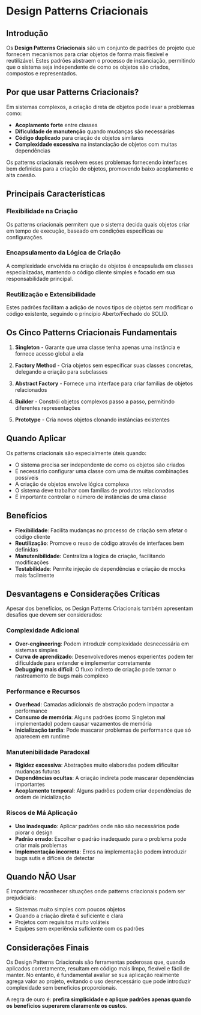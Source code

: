 # Design Patterns Criacionais

## Introdução

Os **Design Patterns Criacionais** são um conjunto de padrões de projeto que fornecem mecanismos para criar objetos de forma mais flexível e reutilizável. Estes padrões abstraem o processo de instanciação, permitindo que o sistema seja independente de como os objetos são criados, compostos e representados.

## Por que usar Patterns Criacionais?

Em sistemas complexos, a criação direta de objetos pode levar a problemas como:

- **Acoplamento forte** entre classes
- **Dificuldade de manutenção** quando mudanças são necessárias
- **Código duplicado** para criação de objetos similares
- **Complexidade excessiva** na instanciação de objetos com muitas dependências

Os patterns criacionais resolvem esses problemas fornecendo interfaces bem definidas para a criação de objetos, promovendo baixo acoplamento e alta coesão.

## Principais Características

### Flexibilidade na Criação
Os patterns criacionais permitem que o sistema decida quais objetos criar em tempo de execução, baseado em condições específicas ou configurações.

### Encapsulamento da Lógica de Criação
A complexidade envolvida na criação de objetos é encapsulada em classes especializadas, mantendo o código cliente simples e focado em sua responsabilidade principal.

### Reutilização e Extensibilidade
Estes padrões facilitam a adição de novos tipos de objetos sem modificar o código existente, seguindo o princípio Aberto/Fechado do SOLID.

## Os Cinco Patterns Criacionais Fundamentais

1. **Singleton** - Garante que uma classe tenha apenas uma instância e fornece acesso global a ela

2. **Factory Method** - Cria objetos sem especificar suas classes concretas, delegando a criação para subclasses

3. **Abstract Factory** - Fornece uma interface para criar famílias de objetos relacionados

4. **Builder** - Constrói objetos complexos passo a passo, permitindo diferentes representações

5. **Prototype** - Cria novos objetos clonando instâncias existentes

## Quando Aplicar

Os patterns criacionais são especialmente úteis quando:

- O sistema precisa ser independente de como os objetos são criados
- É necessário configurar uma classe com uma de muitas combinações possíveis
- A criação de objetos envolve lógica complexa
- O sistema deve trabalhar com famílias de produtos relacionados
- É importante controlar o número de instâncias de uma classe

## Benefícios

- **Flexibilidade**: Facilita mudanças no processo de criação sem afetar o código cliente
- **Reutilização**: Promove o reuso de código através de interfaces bem definidas  
- **Manutenibilidade**: Centraliza a lógica de criação, facilitando modificações
- **Testabilidade**: Permite injeção de dependências e criação de mocks mais facilmente

## Desvantagens e Considerações Críticas

Apesar dos benefícios, os Design Patterns Criacionais também apresentam desafios que devem ser considerados:

### Complexidade Adicional
- **Over-engineering**: Podem introduzir complexidade desnecessária em sistemas simples
- **Curva de aprendizado**: Desenvolvedores menos experientes podem ter dificuldade para entender e implementar corretamente
- **Debugging mais difícil**: O fluxo indireto de criação pode tornar o rastreamento de bugs mais complexo

### Performance e Recursos
- **Overhead**: Camadas adicionais de abstração podem impactar a performance
- **Consumo de memória**: Alguns padrões (como Singleton mal implementado) podem causar vazamentos de memória
- **Inicialização tardia**: Pode mascarar problemas de performance que só aparecem em runtime

### Manutenibilidade Paradoxal
- **Rigidez excessiva**: Abstrações muito elaboradas podem dificultar mudanças futuras
- **Dependências ocultas**: A criação indireta pode mascarar dependências importantes
- **Acoplamento temporal**: Alguns padrões podem criar dependências de ordem de inicialização

### Riscos de Má Aplicação
- **Uso inadequado**: Aplicar padrões onde não são necessários pode piorar o design
- **Padrão errado**: Escolher o padrão inadequado para o problema pode criar mais problemas
- **Implementação incorreta**: Erros na implementação podem introduzir bugs sutis e difíceis de detectar

## Quando NÃO Usar

É importante reconhecer situações onde patterns criacionais podem ser prejudiciais:
- Sistemas muito simples com poucos objetos
- Quando a criação direta é suficiente e clara
- Projetos com requisitos muito voláteis
- Equipes sem experiência suficiente com os padrões

## Considerações Finais

Os Design Patterns Criacionais são ferramentas poderosas que, quando aplicados corretamente, resultam em código mais limpo, flexível e fácil de manter. No entanto, é fundamental avaliar se sua aplicação realmente agrega valor ao projeto, evitando o uso desnecessário que pode introduzir complexidade sem benefícios proporcionais. 

A regra de ouro é: **prefira simplicidade e aplique padrões apenas quando os benefícios superarem claramente os custos**.